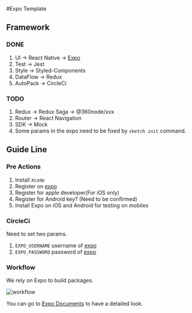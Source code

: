 #Expo Template

## Framework

### DONE

1. UI -> React Native -> [Expo](https://expo.io/)
2. Test -> Jest
3. Style -> Styled-Components
4. DataFlow -> Redux
5. AutoPack -> CircleCi

### TODO
1. Redux -> Redux Saga -> @360node/xxx
2. Router -> React Navigation
3. SDK -> Mock
4. Some params in the expo need to be fixed by `sketch init` command.

## Guide Line

### Pre Actions
1. Install `Xcode`
2. Register on [expo](https://expo.io/)
3. Register for apple developer(For iOS only)
4. Register for Android key? (Need to be confirmed)
5. Install Expo on iOS and Android for testing on mobiles

### CircleCi

Need to set two params.
1. `EXPO_USERNAME` username of [expo](https://expo.io/)
2. `EXPO_PASSWORD` password of [expo](https://expo.io/)

### Workflow

We rely on Expo to build packages.

![workflow](https://docs.expo.io/static/images/project-lifecycle-workflows.png)

You can go to [Expo Documents](https://docs.expo.io/versions/latest/) to have a detailed look.



